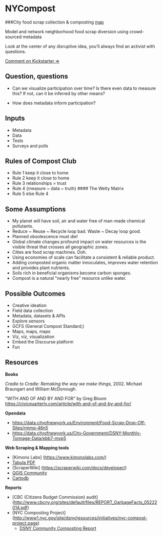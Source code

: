 NYCompost
=========

###City food scrap collection & composting [map](https://mashcode.github.io/NYCompost/)

Model and network neighborhood food scrap diversion using crowd-sourced metadata

<!-- ![Comment](https://cdn1.iconfinder.com/data/icons/streamline-comments-chat/60/cell-10-10-480.png "Kickstarter Comment")
-->

<!--

Urban food scrap collection & compost #relyoneachother

Separating organic matter from household trash is the first step in changing ingrained habits of consumption. It immediately disrupts the human food linkages systemically. It brings into clearer view our other contributions to the waste stream &emdash; namely plastic and other hybrid non-biodegradable materials.

Cities are moving to mandatory organic waste diversion and composting programs. It will be critical to provide accurate and near real-time information on the location and collection points of organic waste. Missing is the data to inform  and track participation in waste diversion programs and onsite composting. Harnessing the human energy will be essential to the projects success.

One could argue we are at a place in time where the science is in yet the existing methods to put that science to good effect are lagging. Climate change is here but are we?

It falls on recycling, sigh, to mitigate the environmental burden of human food waste and it's mixed bag of technical and biological product. Conservation efforts inch along. Many of us, in our heart of hearts, believe in recycling and conservation yet our inner autonomous consumer is conflicted at the expense of rational thought. Cheese curls. Just sayin'. Many of the many actively participate while overlooking the considerable energy spent creating and distributing the stuff we end up separating and disposing. A cities food has often traveled thousands of kilometers before ending up rotting in refrigeration. Carbon +1. The verticality and population density of urban zones pose unique sets of conditions that need to be addressed.

In this use case technology both is and is not the answer. Food waste being a wholly user-centered experience will require a wholly user-centered intervention. We all know, as much as we try to ignore it, what we are throwing into our waste cans. YouTube mutts, while entertainingly loyal and cute table scrap diverters, as alternative digesters should *not* be scalable. The platform should be knitted around the idea of "open by design" (Bloom, 2015. "WITH AND OF AND BY AND FOR") and with any luck eventually disappear into the background.

All designed information systems are at their root human systems and can only function through the relationships of the people within those systems. Social apps, by example, take on the structures of woven materials much like is now being observed in brain neural networks. We use patterns to flag random associations. We turn these patterns and associations into maps. What kills any great idea, besides bad timing, is a design so onerous it suffocates the desire of users to explore random options. I experience this every time I'm encouraged to log into LinkedIn and Google+. I'm sorry, I don't mean to pile on, but wtf?

So the food(scraps) to compost story aka Compost Club is obviously one of science and observation, the conversion of energy through decay, but it's also a story about converting human energy, enabling and building out the interchanges within neighborhoods and learning to be accountable for everything in our waste stream. Lastly, it's about changing long ingrained habits. The tools are readily available to support collaboration, share activity and most importantly provide the channels to connect with each other. At this point we have no choice but to. Maybe we already have?

Look at the center of any disruptive idea, you'll always find an activist with questions.

For more bullet points & resources =>
-->
Look at the center of any disruptive idea, you'll always find an activist with questions.

[Comment on Kickstarter =>](https://www.kickstarter.com/projects/968545879/107477158?token=d5142f89)

## Question, questions

* Can we visualize participation over time? Is there even data to measure this? If not, can it be inferred by other means?

* How does metadata inform participation?

## Inputs

* Metadata
* Data
* Tests
* Surveys and polls

## Rules of Compost Club
* Rule 1 keep it close to home
* Rule 2 keep it close to home
* Rule 3 relationships = trust
* Rule 4 {measure ~ data ~ truth} #### The Welty Matrix
* Rule 5 else Rule 4

## Some Assumptions

* My planet will have soil, air and water free of man-made chemical pollutants.
* Reduce ~ Reuse ~ Recycle loop bad. Waste ~ Decay loop good. 
* Planned obsolescence must die!
* Global climate changes profound impact on water resources is the visible threat that crosses all geographic zones.
* Cities are food scrap machines. Doh.
* Using economies of scale can facilitate a consistent & reliable product.
* Adding composted organic matter innoculates, improves water retention and provides plant nutrients.
* Soils rich in beneficial organisms become carbon sponges.
* Compost is a natural "nearly free" resource unlike water.

## Possible Outcomes

* Creative ideation
* Field data collection 
* Metadata, datasets & APIs
* Explore sensors
* GCFS (General Compost Standard;)
* Maps, maps, maps
* Viz, viz, visualization
* Embed the Discourse platform
* Fun

## Resources

**Books** 

_Cradle to Cradle: Remaking the way we make things,_ 2002. Michael Braungart and William McDonough.

"WITH AND OF AND BY AND FOR" by Greg Bloom https://civicquarterly.com/article/with-and-of-and-by-and-for/

**Opendata** 

  * https://data.cityofnewyork.us/Environment/Food-Scrap-Drop-Off-Sites/rmmq-46n5
  * https://data.cityofnewyork.us/City-Government/DSNY-Monthly-Tonnage-Data/ebb7-mvp5

**Web Scraping & Mapping tools**

  * [Kimono Labs] (https://www.kimonolabs.com/)
  * [Tabula PDF](http://tabula.technology/)
  * [ScraperWiki] (https://scraperwiki.com/docs/developer/)
  * [QGIS Community](http://www2.qgis.org/en/site/getinvolved/index.html)
  * [Cartodb]()

**Reports**

  * [CBC (Citizens Budget Commission) audit] (http://www.cbcny.org/sites/default/files/REPORT_GarbageFacts_05222014.pdf)
  * [NYC Composting Project] (http://www1.nyc.gov/site/dsny/resources/initiatives/nyc-compost-project.page)
    - [DSNY Community Composting Report](http://www1.nyc.gov/assets/dsny/downloads/pdf/studies-and-reports/2014-community-composting-report-LL77.pdf)
